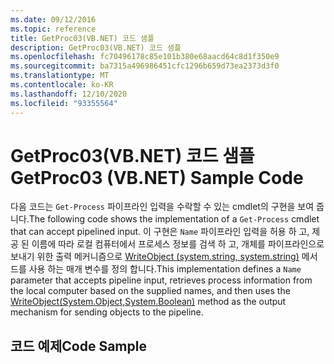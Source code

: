 ```yaml
---
ms.date: 09/12/2016
ms.topic: reference
title: GetProc03(VB.NET) 코드 샘플
description: GetProc03(VB.NET) 코드 샘플
ms.openlocfilehash: fc70496178c85e101b380e68aacd64c8d1f350e9
ms.sourcegitcommit: ba7315a496986451cfc1296b659d73ea2373d3f0
ms.translationtype: MT
ms.contentlocale: ko-KR
ms.lasthandoff: 12/10/2020
ms.locfileid: "93355564"
---
```

# <a name="getproc03-vbnet-sample-code"></a><span data-ttu-id="37aee-103">GetProc03(VB.NET) 코드 샘플</span><span class="sxs-lookup"><span data-stu-id="37aee-103">GetProc03 (VB.NET) Sample Code</span></span>

<span data-ttu-id="37aee-104">다음 코드는 `Get-Process` 파이프라인 입력을 수락할 수 있는 cmdlet의 구현을 보여 줍니다.</span><span class="sxs-lookup"><span data-stu-id="37aee-104">The following code shows the implementation of a `Get-Process` cmdlet that can accept pipelined input.</span></span> <span data-ttu-id="37aee-105">이 구현은 `Name` 파이프라인 입력을 허용 하 고, 제공 된 이름에 따라 로컬 컴퓨터에서 프로세스 정보를 검색 하 고, 개체를 파이프라인으로 보내기 위한 출력 메커니즘으로 [WriteObject (system.string, system.string)](/dotnet/api/system.management.automation.cmdlet.writeobject#System_Management_Automation_Cmdlet_WriteObject_System_Object_System_Boolean_) 메서드를 사용 하는 매개 변수를 정의 합니다.</span><span class="sxs-lookup"><span data-stu-id="37aee-105">This implementation defines a `Name` parameter that accepts pipeline input, retrieves process information from the local computer based on the supplied names, and then uses the [WriteObject(System.Object,System.Boolean)](/dotnet/api/system.management.automation.cmdlet.writeobject#System_Management_Automation_Cmdlet_WriteObject_System_Object_System_Boolean_) method as the output mechanism for sending objects to the pipeline.</span></span>

## <a name="code-sample"></a><span data-ttu-id="37aee-106">코드 예제</span><span class="sxs-lookup"><span data-stu-id="37aee-106">Code Sample</span></span>

<!-- TODO!!!: review snippet reference  [!CODE [Msh_samplesgetproc03#getproc03vbAll](Msh_samplesgetproc03#getproc03vbAll)]  -->
